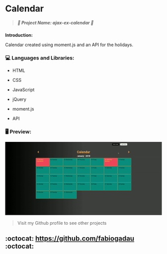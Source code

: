 #   Calendar 



> 

>

> ##### *:open_file_folder:  Project Name\:  ajax-ex-calendar :open_file_folder:*

>

> 




****Introduction:**** 

Calendar created using moment.js and an API for the holidays.

### :computer: Languages and Libraries:


* HTML


* CSS


* JavaScript


* jQuery


* moment.js


* API

### :desktop_computer: Preview:

![](img/Calendar.gif)



> Visit my Github profile to see other projects

## :octocat: https://github.com/fabiogadau :octocat: ##
